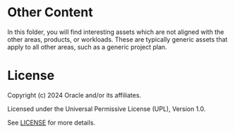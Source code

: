 # Other Content

In this folder, you will find interesting assets which are not aligned with the other areas, products, or workloads. These are typically generic assets that apply to all other areas, such as a generic project plan.

# License

Copyright (c) 2024 Oracle and/or its affiliates.

Licensed under the Universal Permissive License (UPL), Version 1.0.

See [LICENSE](https://github.com/oracle-devrel/technology-engineering/blob/main/LICENSE) for more details.
